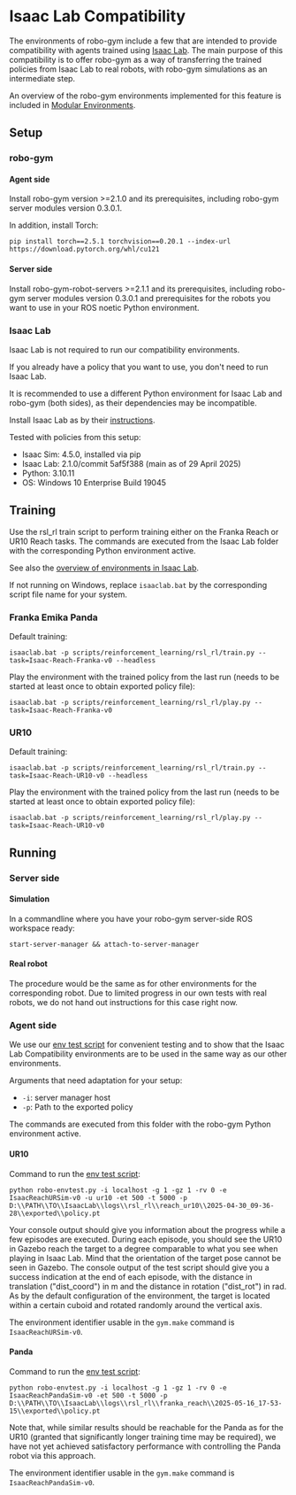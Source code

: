 # Isaac Lab Compatibility

The environments of robo-gym include a few that are intended to provide compatibility with agents trained using [Isaac Lab](https://developer.nvidia.com/isaac/lab). The main purpose of this compatibility is to offer robo-gym as a way of transferring the trained policies from Isaac Lab to real robots, with robo-gym simulations as an intermediate step.

An overview of the robo-gym environments implemented for this feature is included in [Modular Environments](modular_environments.md).

## Setup

### robo-gym

#### Agent side

Install robo-gym version >=2.1.0 and its prerequisites, including robo-gym server modules version 0.3.0.1.

In addition, install Torch:

`pip install torch==2.5.1 torchvision==0.20.1 --index-url https://download.pytorch.org/whl/cu121`

#### Server side

Install robo-gym-robot-servers >=2.1.1 and its prerequisites, including robo-gym server modules version 0.3.0.1 and prerequisites for the robots you want to use in your ROS noetic Python environment.

### Isaac Lab

Isaac Lab is not required to run our compatibility environments.

If you already have a policy that you want to use, you don't need to run Isaac Lab.

It is recommended to use a different Python environment for Isaac Lab and robo-gym (both sides), as their dependencies may be incompatible.

Install Isaac Lab as by their [instructions](https://isaac-sim.github.io/IsaacLab/main/source/setup/installation/index.html#local-installation). 

Tested with policies from this setup:
* Isaac Sim: 4.5.0, installed via pip
* Isaac Lab: 2.1.0/commit 5af5f388 (main as of 29 April 2025)
* Python: 3.10.11
* OS: Windows 10 Enterprise Build 19045

## Training

Use the rsl_rl train script to perform training either on the Franka Reach or UR10 Reach tasks. The commands are executed from the Isaac Lab folder with the corresponding Python environment active.

See also the [overview of environments in Isaac Lab](https://isaac-sim.github.io/IsaacLab/main/source/overview/environments.html).

If not running on Windows, replace `isaaclab.bat` by the corresponding script file name for your system.

### Franka Emika Panda

Default training:

`isaaclab.bat -p scripts/reinforcement_learning/rsl_rl/train.py --task=Isaac-Reach-Franka-v0 --headless`

Play the environment with the trained policy from the last run (needs to be started at least once to obtain exported policy file):

`isaaclab.bat -p scripts/reinforcement_learning/rsl_rl/play.py --task=Isaac-Reach-Franka-v0`

### UR10 

Default training:

`isaaclab.bat -p scripts/reinforcement_learning/rsl_rl/train.py --task=Isaac-Reach-UR10-v0 --headless`

Play the environment with the trained policy from the last run (needs to be started at least once to obtain exported policy file):

`isaaclab.bat -p scripts/reinforcement_learning/rsl_rl/play.py --task=Isaac-Reach-UR10-v0`

## Running

### Server side

#### Simulation

In a commandline where you have your robo-gym server-side ROS workspace ready:

`start-server-manager && attach-to-server-manager`

#### Real robot

The procedure would be the same as for other environments for the corresponding robot. Due to limited progress in our own tests with real robots, we do not hand out instructions for this case right now.

### Agent side

We use our [env test script](robo_envtest.py) for convenient testing and to show that the Isaac Lab Compatibility environments are to be used in the same way as our other environments.

Arguments that need adaptation for your setup:
* `-i`: server manager host
* `-p`: Path to the exported policy

The commands are executed from this folder with the robo-gym Python environment active.

#### UR10

Command to run the [env test script](robo_envtest.py):

`python robo-envtest.py -i localhost -g 1 -gz 1 -rv 0 -e IsaacReachURSim-v0 -u ur10 -et 500 -t 5000 -p D:\\PATH\\TO\\IsaacLab\\logs\\rsl_rl\\reach_ur10\\2025-04-30_09-36-28\\exported\\policy.pt`

Your console output should give you information about the progress while a few episodes are executed. During each episode, you should see the UR10 in Gazebo reach the target to a degree comparable to what you see when playing in Isaac Lab. Mind that the orientation of the target pose cannot be seen in Gazebo. The console output of the test script should give you a success indication at the end of each episode, with the distance in translation ("dist_coord") in m and the distance in rotation ("dist_rot") in rad. As by the default configuration of the environment, the target is located within a certain cuboid and rotated randomly around the vertical axis.

The environment identifier usable in the `gym.make` command is `IsaacReachURSim-v0`.

#### Panda

Command to run the [env test script](robo_envtest.py):

`python robo-envtest.py -i localhost -g 1 -gz 1 -rv 0 -e IsaacReachPandaSim-v0 -et 500 -t 5000 -p D:\\PATH\\TO\\IsaacLab\\logs\\rsl_rl\\franka_reach\\2025-05-16_17-53-15\\exported\\policy.pt`

Note that, while similar results should be reachable for the Panda as for the UR10 (granted that significantly longer training time may be required), we have not yet achieved satisfactory performance with controlling the Panda robot via this approach.

The environment identifier usable in the `gym.make` command is `IsaacReachPandaSim-v0`.
